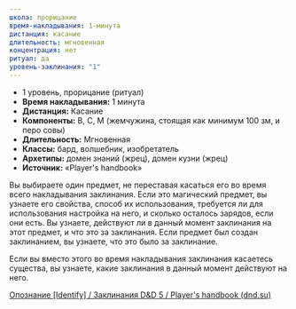 ```yaml
---
школа: прорицание
время-накладывания: 1-минута
дистанция: касание
длительность: мгновенная
концентрация: нет
ритуал: да
уровень-заклинания: "1"
---
```

- 1 уровень, прорицание (ритуал)
- **Время накладывания:** 1 минута
- **Дистанция:** Касание
- **Компоненты:** В, С, М (жемчужина, стоящая как минимум 100 зм, и перо совы)
- **Длительность:** Мгновенная
- **Классы:** бард, волшебник, изобретатель
- **Архетипы:** домен знаний (жрец), домен кузни (жрец)
- **Источник:** «Player's handbook»

Вы выбираете один предмет, не переставая касаться его во время всего накладывания заклинания. Если это магический предмет, вы узнаете его свойства, способ их использования, требуется ли для использования настройка на него, и сколько осталось зарядов, если они есть. Вы узнаете, действуют ли в данный момент заклинания на этот предмет, и что это за заклинания. Если предмет был создан заклинанием, вы узнаете, что это было за заклинание.

Если вы вместо этого во время накладывания заклинания касаетесь существа, вы узнаете, какие заклинания в данный момент действуют на него.

[Опознание [Identify] / Заклинания D&D 5 / Player's handbook (dnd.su)](https://dnd.su/spells/210-identify/)